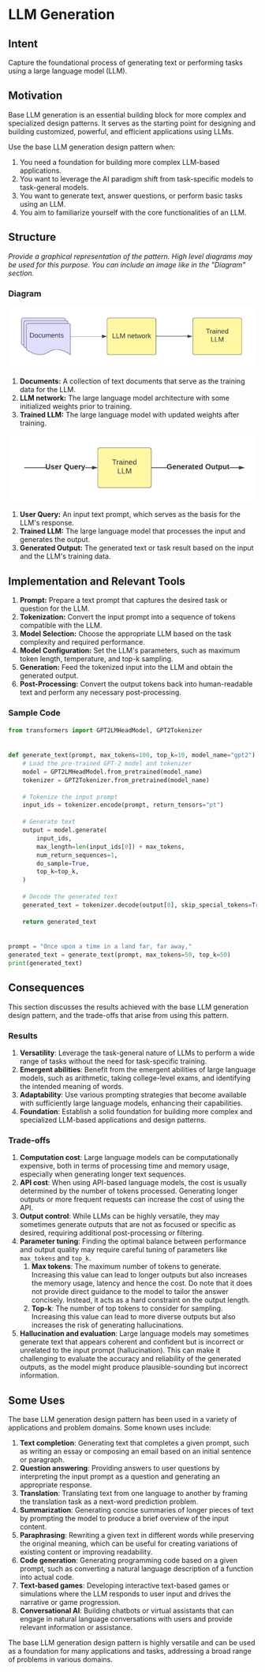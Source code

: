 # LLM Generation

## Intent

Capture the foundational process of generating text or performing tasks using a large language model (LLM).

## Motivation

Base LLM generation is an essential building block for more complex and specialized design patterns. It serves as the
starting point for designing and building customized, powerful, and efficient applications using LLMs.

Use the base LLM generation design pattern when:

1. You need a foundation for building more complex LLM-based applications.
2. You want to leverage the AI paradigm shift from task-specific models to task-general models.
3. You want to generate text, answer questions, or perform basic tasks using an LLM.
4. You aim to familiarize yourself with the core functionalities of an LLM.

## Structure

*Provide a graphical representation of the pattern. High level diagrams may be used for this purpose. You can include an
image like in the "Diagram" section.*

### Diagram

![LLM Training Diagram](llm_training_diagram.png)

1. **Documents:** A collection of text documents that serve as the training data for the LLM.
2. **LLM network:** The large language model architecture with some initialized weights prior to training.
3. **Trained LLM:** The large language model with updated weights after training.

![LLM Generation Diagram](llm_generation_diagram.png)

1. **User Query:** An input text prompt, which serves as the basis for the LLM's response.
2. **Trained LLM:** The large language model that processes the input and generates the output.
3. **Generated Output:** The generated text or task result based on the input and the LLM's training data.

## Implementation and Relevant Tools

1. **Prompt:** Prepare a text prompt that captures the desired task or question for the LLM.
2. **Tokenization:** Convert the input prompt into a sequence of tokens compatible with the LLM.
3. **Model Selection:** Choose the appropriate LLM based on the task complexity and required performance.
4. **Model Configuration:** Set the LLM's parameters, such as maximum token length, temperature, and top-k sampling.
5. **Generation:** Feed the tokenized input into the LLM and obtain the generated output.
6. **Post-Processing:** Convert the output tokens back into human-readable text and perform any necessary
   post-processing.

### Sample Code

```python
from transformers import GPT2LMHeadModel, GPT2Tokenizer


def generate_text(prompt, max_tokens=100, top_k=10, model_name="gpt2"):
    # Load the pre-trained GPT-2 model and tokenizer
    model = GPT2LMHeadModel.from_pretrained(model_name)
    tokenizer = GPT2Tokenizer.from_pretrained(model_name)

    # Tokenize the input prompt
    input_ids = tokenizer.encode(prompt, return_tensors="pt")

    # Generate text
    output = model.generate(
        input_ids,
        max_length=len(input_ids[0]) + max_tokens,
        num_return_sequences=1,
        do_sample=True,
        top_k=top_k,
    )

    # Decode the generated text
    generated_text = tokenizer.decode(output[0], skip_special_tokens=True)

    return generated_text


prompt = "Once upon a time in a land far, far away,"
generated_text = generate_text(prompt, max_tokens=50, top_k=50)
print(generated_text)
```

## Consequences

This section discusses the results achieved with the base LLM generation design pattern, and the trade-offs that arise
from using this pattern.

### Results

1. **Versatility**: Leverage the task-general nature of LLMs to perform a wide range of tasks without the need for
   task-specific training.
2. **Emergent abilities**: Benefit from the emergent abilities of large language models, such as arithmetic, taking
   college-level exams, and identifying the intended meaning of words.
3. **Adaptability**: Use various prompting strategies that become available with sufficiently large language models,
   enhancing their capabilities.
4. **Foundation**: Establish a solid foundation for building more complex and specialized LLM-based applications and
   design patterns.

### Trade-offs

1. **Computation cost**: Large language models can be computationally expensive, both in terms of processing time and
   memory usage, especially when generating longer text sequences.
2. **API cost**: When using API-based language models, the cost is usually determined by the number of tokens processed.
   Generating longer outputs or more frequent requests can increase the cost of using the API.
3. **Output control**: While LLMs can be highly versatile, they may sometimes generate outputs that are not as focused
   or specific as desired, requiring additional post-processing or filtering.
4. **Parameter tuning**: Finding the optimal balance between performance and output quality may require careful tuning
   of parameters like `max_tokens` and `top_k`.
    1. **Max tokens**: The maximum number of tokens to generate. Increasing this value can lead to longer outputs but
       also increases the memory usage, latency and hence the cost. Do note that it does not provide direct guidance to
       the model to tailor the answer concisely. Instead, it acts as a hard constraint on the output length.
    2. **Top-k**: The number of top tokens to consider for sampling. Increasing this value can lead to more diverse
       outputs but also increases the risk of generating hallucinations.
5. **Hallucination and evaluation**: Large language models may sometimes generate text that appears coherent and
   confident but is incorrect or unrelated to the input prompt (hallucination). This can make it challenging to evaluate
   the accuracy and reliability of the generated outputs, as the model might produce plausible-sounding but incorrect
   information.

## Some Uses

The base LLM generation design pattern has been used in a variety of applications and problem domains. Some known uses
include:

1. **Text completion**: Generating text that completes a given prompt, such as writing an essay or composing an email
   based on an initial sentence or paragraph.
2. **Question answering**: Providing answers to user questions by interpreting the input prompt as a question and
   generating an appropriate response.
3. **Translation**: Translating text from one language to another by framing the translation task as a next-word
   prediction problem.
4. **Summarization**: Generating concise summaries of longer pieces of text by prompting the model to produce a brief
   overview of the input content.
5. **Paraphrasing**: Rewriting a given text in different words while preserving the original meaning, which can be
   useful for creating variations of existing content or improving readability.
6. **Code generation**: Generating programming code based on a given prompt, such as converting a natural language
   description of a function into actual code.
7. **Text-based games**: Developing interactive text-based games or simulations where the LLM responds to user input and
   drives the narrative or game progression.
8. **Conversational AI**: Building chatbots or virtual assistants that can engage in natural language conversations with
   users and provide relevant information or assistance.

The base LLM generation design pattern is highly versatile and can be used as a foundation for many applications and
tasks, addressing a broad range of problems in various domains.


